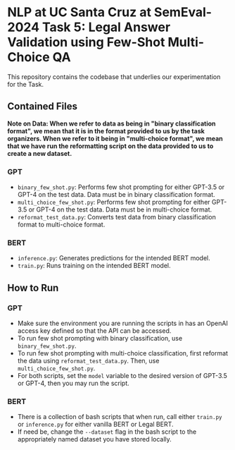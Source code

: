 # NLP at UC Santa Cruz at SemEval-2024 Task 5: Legal Answer Validation using Few-Shot Multi-Choice QA

This repository contains the codebase that underlies our experimentation for the Task. 

## Contained Files

**Note on Data: When we refer to data as being in "binary classification format", we mean that it is in the format provided to us by the task organizers. When we refer to it being in "multi-choice format", we mean that we have run the reformatting script on the data provided to us to create a new dataset.**

### GPT

- `binary_few_shot.py`: Performs few shot prompting for either GPT-3.5 or GPT-4 on the test data. Data must be in binary classification format.
- `multi_choice_few_shot.py`: Performs few shot prompting for either GPT-3.5 or GPT-4 on the test data. Data must be in multi-choice format.
- `reformat_test_data.py`: Converts test data from binary classification format to multi-choice format.

### BERT

- `inference.py`: Generates predictions for the intended BERT model.
- `train.py`: Runs training on the intended BERT model. 


## How to Run

### GPT

- Make sure the environment you are running the scripts in has an OpenAI access key defined so that the API can be accessed. 
- To run few shot prompting with binary classification, use `binary_few_shot.py`.
- To run few shot prompting with multi-choice classification, first reformat the data using `reformat_test_data.py`. Then, use `multi_choice_few_shot.py`.
- For both scripts, set the `model` variable to the desired version of GPT-3.5 or GPT-4, then you may run the script.

### BERT

- There is a collection of bash scripts that when run, call either `train.py` or `inference.py` for either vanilla BERT or Legal BERT.
- If need be, change the `--dataset` flag in the bash script to the appropriately named dataset you have stored locally.
